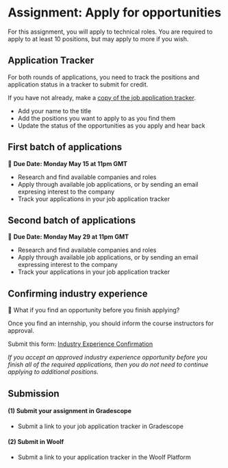 # Assignment: Apply for opportunities

For this assignment, you will apply to technical roles. You are required to apply to at least 10 positions, but may apply to more if you wish.

## Application Tracker

For both rounds of applications, you need to track the positions and application status in a tracker to submit for credit.

If you have not already, make a [copy of the job application tracker](https://docs.google.com/spreadsheets/d/1UyblPl26CxdMDx8M8SxoEP-lcgHRGfTXvdGacnkIHMw/copy).

* Add your name to the title
* Add the positions you want to apply to as you find them
* Update the status of the opportunities as you apply and hear back

## First batch of applications

<aside>

  📝 **Due Date: Monday May 15 at 11pm GMT**
 
</aside>

- Research and find available companies and roles
- Apply through available job applications, or by sending an email expresing interest to the company
- Track your applications in your job application tracker

## Second batch of applications

<aside>

  📝 **Due Date: Monday May 29 at 11pm GMT**
 
</aside>

- Research and find available companies and roles
- Apply through available job applications, or by sending an email expressing interest to the company
- Track your applications in your job application tracker

## Confirming industry experience

<aside>

🤔 What if you find an opportunity before you finish applying?
 
</aside>

Once you find an internship, you should inform the course instructors for approval. 

Submit this form: [Industry Experience Confirmation](https://forms.gle/HHMMGzSG4ZoiN2dh8)

_If you accept an approved industry experience opportunity before you finish all of the required applications, then you do not need to continue applying to additional positions._

## Submission

#### (1) Submit your assignment in Gradescope

- Submit a link to your job application tracker in Gradescope

#### (2) Submit in Woolf

- Submit a link to your application tracker in the Woolf Platform

